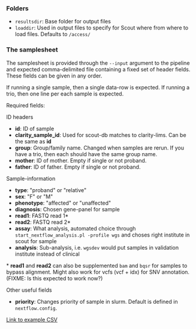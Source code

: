 ### Folders

* `resultsdir`: Base folder for output files
* `loaddir`: Used in output files to specify for Scout where from where to load files. Defaults to `/access/`

### The samplesheet

The samplesheet is provided through the `--input` argument to the pipeline and expected comma-delimited file containing a fixed set of header fields. These fields can be given in any order.

If running a single sample, then a single data-row is expected. If running a trio, then one line per each sample is expected.

Required fields:

ID headers

* **id**: ID of sample
* **clarity_sample_id**: Used for scout-db matches to clarity-lims. Can be the same as **id**
* **group**: Group/family name. Changed when samples are rerun. If you have a trio, then each should have the same group name.
* **mother**: ID of mother. Empty if single or not proband.
* **father**: ID of father. Empty if single or not proband.

Sample-information

* **type**: "proband" or "relative"
* **sex**: "F" or "M"
* **phenotype**: "affected" or "unaffected"
* **diagnosis**: Chosen gene-panel for sample
* **read1**: FASTQ read 1*
* **read2**: FASTQ read 2*
* **assay**: What analysis, automated choice through `start_nextflow_analysis.pl -profile wgs` and choses right institute in scout for sample
* **analysis**: Sub-analysis, i.e. `wgsdev` would put samples in validation institute instead of clinical

\* **read1** and **read2** can also be supplemented `bam` and `bqsr` for samples to bypass alignment. Might also work for vcfs (vcf + idx) for SNV annotation. (FIXME: Is this expected to work now?)

Other useful fields

* **priority**: Changes priority of sample in slurm. Default is defined in `nextflow.config`.


[Link to example CSV](https://github.com/Clinical-Genomics-Lund/nextflow_wgs/blob/master/docs/demo/1999-20.csv)
